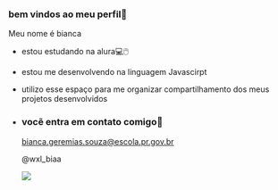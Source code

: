 ### bem vindos ao meu perfil🤍

Meu nome é bianca

- estou estudando na alura💻🖱️
- estou me desenvolvendo na linguagem Javascirpt
- utilizo esse espaço para me organizar compartilhamento dos meus projetos desenvolvidos
- 
  ### vocẽ entra em contato comigo💜

  bianca.geremias.souza@escola.pr.gov.br
  
  @wxl_biaa

  ![](https://media1.tenor.com/m/YxXn07ofanQAAAAC/patrick-star-in-love.gif)

